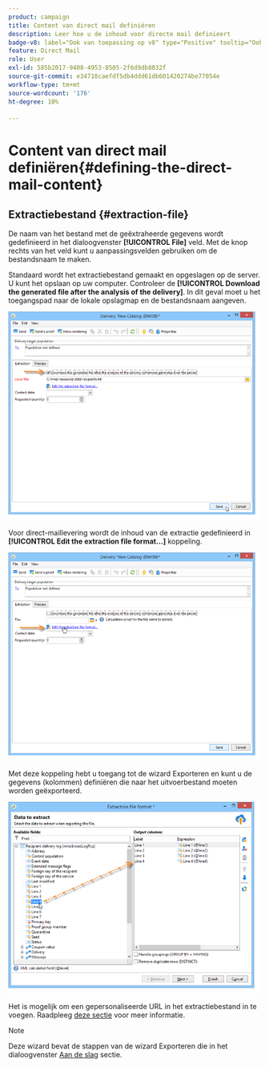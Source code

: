 ```yaml
---
product: campaign
title: Content van direct mail definiëren
description: Leer hoe u de inhoud voor directe mail definieert
badge-v8: label="Ook van toepassing op v8" type="Positive" tooltip="Ook van toepassing op campagne v8"
feature: Direct Mail
role: User
exl-id: 585b2017-9408-4953-8505-2f6d9db8032f
source-git-commit: e34718caefdf5db4ddd61db601420274be77054e
workflow-type: tm+mt
source-wordcount: '176'
ht-degree: 10%

---
```


# Content van direct mail definiëren{#defining-the-direct-mail-content}

## Extractiebestand {#extraction-file}

De naam van het bestand met de geëxtraheerde gegevens wordt gedefinieerd in het dialoogvenster **[!UICONTROL File]** veld. Met de knop rechts van het veld kunt u aanpassingsvelden gebruiken om de bestandsnaam te maken.

Standaard wordt het extractiebestand gemaakt en opgeslagen op de server. U kunt het opslaan op uw computer. Controleer de **[!UICONTROL Download the generated file after the analysis of the delivery]**. In dit geval moet u het toegangspad naar de lokale opslagmap en de bestandsnaam aangeven.

![](assets/s_ncs_user_mail_delivery_local_file.png)

Voor direct-maillevering wordt de inhoud van de extractie gedefinieerd in **[!UICONTROL Edit the extraction file format...]** koppeling.

![](assets/s_ncs_user_mail_delivery_format_link.png)

Met deze koppeling hebt u toegang tot de wizard Exporteren en kunt u de gegevens (kolommen) definiëren die naar het uitvoerbestand moeten worden geëxporteerd.

![](assets/s_ncs_user_mail_delivery_format_wz.png)

Het is mogelijk om een gepersonaliseerde URL in het extractiebestand in te voegen. Raadpleeg [deze sectie](../../web/using/publishing-a-web-form.md) voor meer informatie.

>[!NOTE]
>
>Deze wizard bevat de stappen van de wizard Exporteren die in het dialoogvenster [Aan de slag](../../platform/using/executing-export-jobs.md) sectie.
